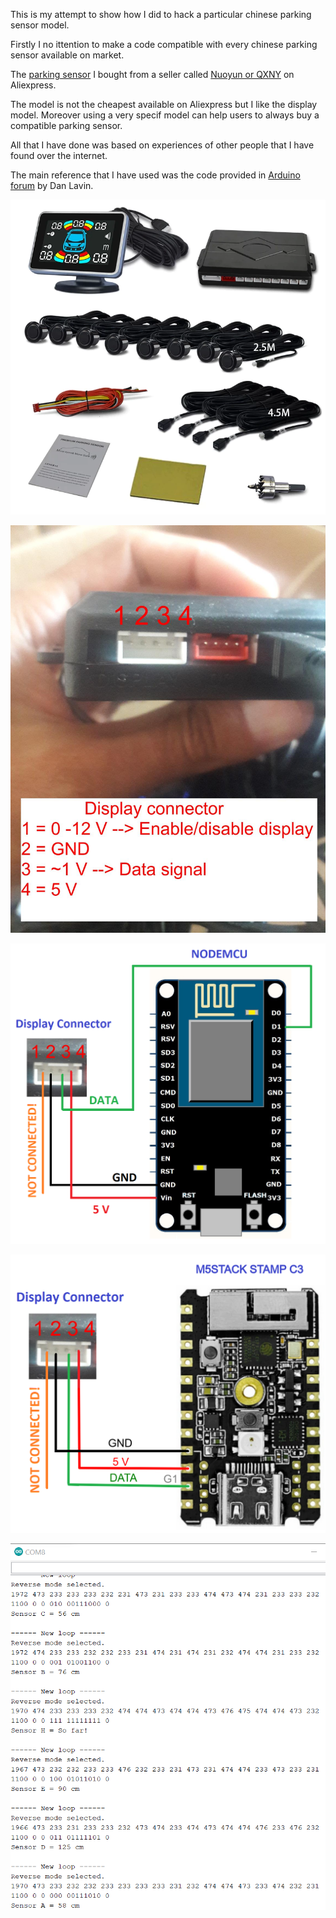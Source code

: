 This is my attempt to show how I did to hack a particular chinese parking sensor model.

Firstly I no ittention to make a code compatible with every chinese parking sensor available on market.

The [parking sensor](https://www.aliexpress.com/item/1005001570169898.html) I bought from a seller called [Nuoyun or QXNY](https://nuoyun.aliexpress.com/store/915639) on Aliexpress.

The model is not the cheapest available on Aliexpress but I like the display model. Moreover using a very specif model can help users to always buy a compatible parking sensor.

 
All that I have done was based on experiences of other people that I have found over the internet.

The main reference that I have used was the code provided in [Arduino forum](https://forum.arduino.cc/t/hacking-car-reverese-parking-sensors/171696/10) by Dan Lavin. 

![Parking sensor model](Images/ParkingSensorModel.jpg)

![Module pinout](Images/ModulePinout.jpg)

![Circuit Wiring](Images/CircuitWiring.png)

![Circuit Wiring Stamp C3](Images/CircuitWiring-StampC3.png)

![Serial monitor](Images/SerialMonitor.png)